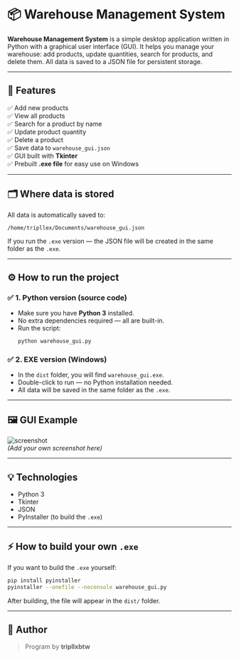 # 📦 Warehouse Management System

**Warehouse Management System** is a simple desktop application written in Python with a graphical user interface (GUI). It helps you manage your warehouse: add products, update quantities, search for products, and delete them. All data is saved to a JSON file for persistent storage.

---

## 🚀 Features

✅ Add new products  
✅ View all products  
✅ Search for a product by name  
✅ Update product quantity  
✅ Delete a product  
✅ Save data to `warehouse_gui.json`  
✅ GUI built with **Tkinter**  
✅ Prebuilt **.exe file** for easy use on Windows

---

## 🗂️ Where data is stored

All data is automatically saved to:
```
/home/tripllex/Documents/warehouse_gui.json
```

If you run the `.exe` version — the JSON file will be created in the same folder as the `.exe`.

---

## ⚙️ How to run the project

### ✅ 1. Python version (source code)

- Make sure you have **Python 3** installed.
- No extra dependencies required — all are built-in.
- Run the script:
  ```bash
  python warehouse_gui.py
  ```

### ✅ 2. EXE version (Windows)

- In the `dist` folder, you will find `warehouse_gui.exe`.
- Double-click to run — no Python installation needed.
- All data will be saved in the same folder as the `.exe`.

---

## 🖼️ GUI Example

![screenshot](./screenshot.png)  
*(Add your own screenshot here)*

---

## 💡 Technologies

- Python 3
- Tkinter
- JSON
- PyInstaller (to build the `.exe`)

---

## ⚡ How to build your own `.exe`

If you want to build the `.exe` yourself:
```bash
pip install pyinstaller
pyinstaller --onefile --noconsole warehouse_gui.py
```

After building, the file will appear in the `dist/` folder.

---

## 📝 Author

> Program by **tripllxbtw**
